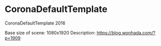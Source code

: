 # CoronaDefaultTemplate
CoronaDefaultTemplate 2016

Base size of scene: 1080x1920
Description: https://blog.wonhada.com/?p=1909